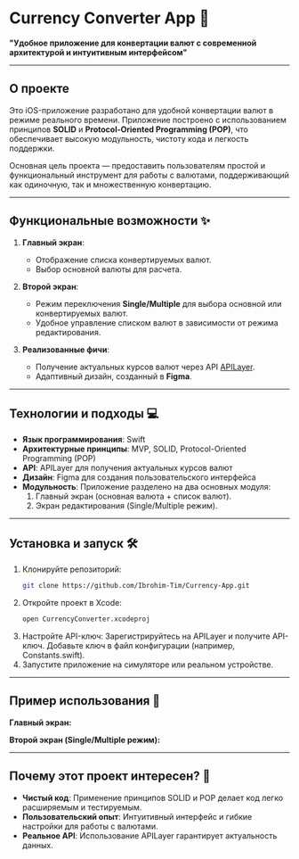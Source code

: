# **Currency Converter App** 🚀  
**"Удобное приложение для конвертации валют с современной архитектурой и интуитивным интерфейсом"**

---

## **О проекте**  
Это iOS-приложение разработано для удобной конвертации валют в режиме реального времени. Приложение построено с использованием принципов **SOLID** и **Protocol-Oriented Programming (POP)**, что обеспечивает высокую модульность, чистоту кода и легкость поддержки.  

Основная цель проекта — предоставить пользователям простой и функциональный инструмент для работы с валютами, поддерживающий как одиночную, так и множественную конвертацию.

---

## **Функциональные возможности** ✨  
1. **Главный экран**:  
   - Отображение списка конвертируемых валют.  
   - Выбор основной валюты для расчета.  

2. **Второй экран**:  
   - Режим переключения **Single/Multiple** для выбора основной или конвертируемых валют.  
   - Удобное управление списком валют в зависимости от режима редактирования.  

3. **Реализованные фичи**:  
   - Получение актуальных курсов валют через API [APILayer](https://apilayer.com/).  
   - Адаптивный дизайн, созданный в **Figma**.  

---

## **Технологии и подходы** 💻  
- **Язык программирования**: Swift  
- **Архитектурные принципы**: MVP, SOLID, Protocol-Oriented Programming (POP)  
- **API**: APILayer для получения актуальных курсов валют  
- **Дизайн**: Figma для создания пользовательского интерфейса  
- **Модульность**: Приложение разделено на два основных модуля:  
  1. Главный экран (основная валюта + список валют).  
  2. Экран редактирования (Single/Multiple режим).  

---

## **Установка и запуск** 🛠  
1. Клонируйте репозиторий:  
   ```bash
   git clone https://github.com/Ibrohim-Tim/Currency-App.git

2. Откройте проект в Xcode:
   ```bash
   open CurrencyConverter.xcodeproj
   
3. Настройте API-ключ:
Зарегистрируйтесь на APILayer и получите API-ключ.
Добавьте ключ в файл конфигурации (например, Constants.swift).
4. Запустите приложение на симуляторе или реальном устройстве.

---

## **Пример использования** 📱
**Главный экран:**

**Второй экран (Single/Multiple режим):**

---

## **Почему этот проект интересен?** 🌟
- **Чистый код**: Применение принципов SOLID и POP делает код легко расширяемым и тестируемым.  
- **Пользовательский опыт**: Интуитивный интерфейс и гибкие настройки для работы с валютами. 
- **Реальное API**: Использование APILayer гарантирует актуальность данных.
